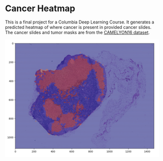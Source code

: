 # Cancer Heatmap

This is a final project for a Columbia Deep Learning Course. It generates a predicted heatmap of where cancer is present in provided cancer slides. The cancer slides and tumor masks are from the [CAMELYON16 dataset](https://camelyon17.grand-challenge.org/Data/).

![Cover Image](https://github.com/zachbogart/cancer_heatmap/blob/master/cancer_predicted_overlay.png) 
